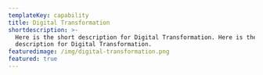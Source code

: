 ```yaml
---
templateKey: capability
title: Digital Transformation
shortdescription: >-
  Here is the short description for Digital Transformation. Here is the short
  description for Digital Transformation.
featuredimage: /img/digital-transformation.png
featured: true
---
```



